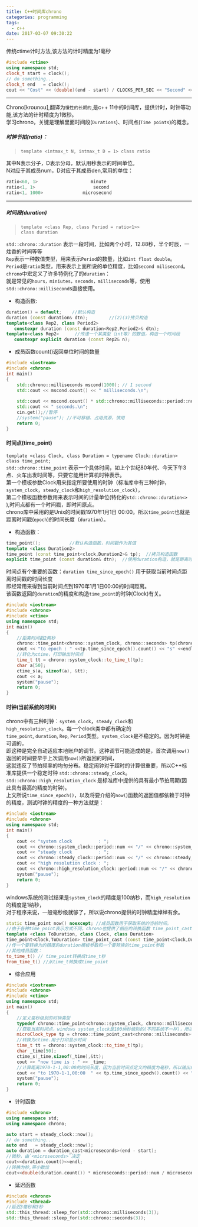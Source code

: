 ```yaml
---
title: C++时间库chrono
categories: programming
tags:
  - c++
date: 2017-03-07 09:30:22
---
```


传统ctime计时方法,该方法的计时精度为1毫秒    
```c++
#include <ctime>
using namespace std;
clock_t start = clock();
// do something...
clock_t end   = clock();
cout << "Cost" << (double)(end - start) / CLOCKS_PER_SEC << "Second" << endl;
```
<!-- more -->
---

<!-- ################################################ -->
Chrono[kroʊnoʊ],翻译为`慢性的长期的`,是c++ 11中的时间库，提供计时，时钟等功能,该方法的计时精度为1微秒。     
学习chrono，关键是理解里面时间段(`Durations`)、时间点(`Time points`)的概念。    
##### 时钟节拍(ratio)：
>`template <intmax_t N, intmax_t D = 1> class ratio`    

其中N表示分子，D表示分母，默认用秒表示的时间单位。     
N对应于其成员num，D对应于其成员den,常用的单位：    
```c++
ratio<60, 1>                    minute
ratio<1, 1>                      second
ratio<1, 1000>               microsecond
```
---
##### 时间段(duration)
>`template <class Rep, class Period = ratio<1>>`    
`class duration`   

`std::chrono::duration` 表示一段时间，比如两个小时，12.88秒，半个时辰，一炷香的时间等等    
`Rep`表示一种数值类型，用来表示`Period`的数量，比如`int float double`。    
`Period`是`ratio`类型，用来表示上面所说的单位精度，比如`second milisecond`。    
`chrono`中宏定义了许多特例化了的`duration`：    
就是常见的`hours，miniutes，seconds，milliseconds`等，使用`std::chrono::millisecond`s直接使用。    
* 构造函数: 
```c++
duration() = default;    //默认构造  
duration (const duration& dtn);        //(2)(3)拷贝构造  
template<class Rep2, class Period2>  
   constexpr duration (const duration<Rep2,Period2>& dtn);  
template<class Rep2>      //传递一个某类型（int等）的数值，构造一个时间段     
   constexpr explicit duration (const Rep2& n);  
```
* 成员函数count()返回单位时间的数量   
```c++
#include <iostream>  
#include <chrono>  
int main()  
{  
    std::chrono::milliseconds mscond(1000); // 1 second  
    std::cout << mscond.count() << " milliseconds.\n";  
  
    std::cout << mscond.count() * std::chrono::milliseconds::period::num /std::chrono::milliseconds::period::den;  
    std::cout << " seconds.\n";  
    cin.get();//暂停
    //system("pause"); //不可移植、占用资源，慎用  
    return 0;  
} 
```
#### 时间点(time_point)
`template <class Clock, class Duration = typename Clock::duration>`    
`class time_point;`    
`std::chrono::time_point` 表示一个具体时间，如上个世纪80年代、今天下午3点、火车出发时间等，只要它能用计算机时钟表示。      
第一个模板参数Clock用来指定所要使用的时钟（标准库中有三种时钟，`system_clock`，`steady_clock`和`high_resolution_clock`），      
第二个模板函数参数用来表示时间的计量单位(特化的`std::chrono::duration<>` ),时间点都有一个时间戳，即时间原点。    
chrono库中采用的是Unix的时间戳1970年1月1日 00:00。所以`time_point`也就是距离时间戳(`epoch`)的时间长度（`duration`）。    
* 构造函数：
```c++
time_point();           //默认构造函数，时间戳作为其值
template <class Duration2>
time_point (const time_point<clock,Duration2>& tp);  //拷贝构造函数
explicit time_point (const duration& dtn);  //使用duration构造，就是距离时间戳的时间长度
```
时间点有个重要的函数：`duration time_since_epoch()`  用于获取当前时间点距离时间戳的时间长度       
即经常用来得到当前时间点到1970年1月1日00:00的时间距离。    
该函数返回的`duration`的精度和构造`time_point`的时钟(Clock)有关。      
```c++
#include <iostream>  
#include <chrono>  
#include <ctime>  
using namespace std;  
int main()  
{  
    //距离时间戳2两秒  
    chrono::time_point<chrono::system_clock, chrono::seconds> tp(chrono::seconds(2));  
    cout << "to epoch : " <<tp.time_since_epoch().count() << "s" <<endl;  
    //转化为ctime，打印输出时间点  
    time_t tt = chrono::system_clock::to_time_t(tp);  
    char a[50];  
    ctime_s(a, sizeof(a), &tt);  
    cout << a;  
    system("pause");  
    return 0;  
} 
```
#### 时钟(当前系统的时间)
chrono中有三种时钟：`system_clock`，`steady_clock`和`high_resolution_clock`。每一个clock类中都有确定的    
`time_point`, `duration`, `Rep`, `Period`类型。`system_clock`是不稳定的。因为时钟是可调的，    
即这种是完全自动适应本地账户的调节。这种调节可能造成的是，首次调用`now()`返回的时间要早于上次调用`now()`所返回的时间，        
这就违反了节拍频率的均匀分布。稳定闹钟对于超时的计算很重要，所以C++标准库提供一个稳定时钟 `std::chrono::steady_clock`。   `std::chrono::high_resolution_clock` 是标准库中提供的具有最小节拍周期(因此具有最高的精度的时钟)。    
上文所说`time_since_epoch()`，以及将要介绍的`now(`)函数的返回值都依赖于时钟的精度，测试时钟的精度的一种方法就是：    
```c++
#include <iostream>  
#include <chrono>  
using namespace std;  
int main()  
{  
    cout << "system clock          : ";  
    cout << chrono::system_clock::period::num << "/" << chrono::system_clock::period::den << "s" << endl;  
    cout << "steady clock          : ";  
    cout << chrono::steady_clock::period::num << "/" << chrono::steady_clock::period::den << "s" << endl;  
    cout << "high resolution clock : ";  
    cout << chrono::high_resolution_clock::period::num << "/" << chrono::high_resolution_clock::period::den << "s" << endl;  
    system("pause");  
    return 0;  
}
```
windows系统的测试结果是`system_clock`的精度是100纳秒，而`high_resolution`的精度是1纳秒，    
对于程序来说，一般毫秒级就够了，所以说chrono提供的时钟精度绰绰有余。    
```c++
static time_point now() noexcept; //成员函数用于获取系统的当前时间。   
//由于各种time_point表示方式不同，chrono也提供了相应的转换函数 time_point_cast。
template <class ToDuration, class Clock, class Duration>
time_point<Clock,ToDuration> time_point_cast (const time_point<Clock,Duration>& tp);
//传一个要转换为的精度的duration模板参数和一个要转换的time_point参数
//其他成员函数：
to_time_t() // time_point转换成time_t秒
from_time_t() //从time_t转换成time_point
```

* 综合应用
```c++
#include <iostream>  
#include <chrono>  
#include <ctime>  
using namespace std;  
int main()  
{  
    //定义毫秒级别的时钟类型  
    typedef chrono::time_point<chrono::system_clock, chrono::milliseconds> microClock_type;  
    //获取当前时间点，windows system_clock是100纳秒级别的(不同系统不一样)，所以要转换  
    microClock_type tp = chrono::time_point_cast<chrono::milliseconds>(chrono::system_clock::now());  
    //转换为ctime.用于打印显示时间  
    time_t tt = chrono::system_clock::to_time_t(tp);  
    char _time[50];  
    ctime_s(_time,sizeof(_time),&tt);  
    cout << "now time is : " << _time;  
    //计算距离1970-1-1,00:00的时间长度，因为当前时间点定义的精度为毫秒，所以输出的是毫秒  
    cout << "to 1970-1-1,00:00  " << tp.time_since_epoch().count() << "ms" << endl;  
    system("pause");  
    return 0;  
}  
```
* 计时函数      
```c++
#include <chrono>   
using namespace std;
using namespace chrono;

auto start = steady_clock::now();
// do something...
auto end   = steady_clock::now();
auto duration = duration_cast<microseconds>(end - start);
//微秒，由`<microseconds>`决定
cout<<duration.count()<<endl;
//转换为秒,带小数位
cout<<double(duration.count()) * microseconds::period::num / microseconds::period::den<<endl;


```

* 延迟函数   
```c++
#include <chrono>  
#include <thread>
//延迟3毫秒和3秒
std::this_thread::sleep_for(std::chrono::milliseconds(3));
std::this_thread::sleep_for(std::chrono::seconds(3));
```
